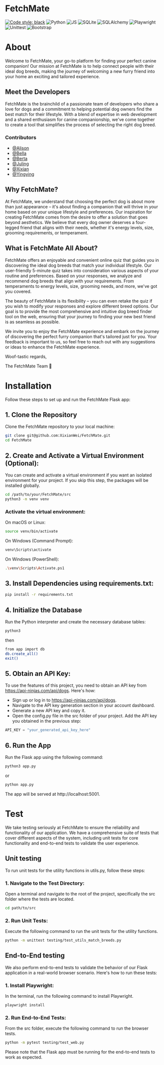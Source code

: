 # FetchMate

[![Code style: black](https://img.shields.io/badge/code%20style-black-000000.svg)](https://github.com/psf/black)
![Python](https://img.shields.io/badge/-Python-blue?logo=python&logoColor=white&style=plastic)
![JS](https://img.shields.io/badge/JavaScript-F7DF1E?logo=javascript&logoColor=white&style=plastic)
![SQLite](https://img.shields.io/badge/SQLite-044a64?logo=sqlite&logoColor=white&style=plastic)
![SQLAlchemy](https://img.shields.io/badge/SQL%20Alchemy-778877?logo=sqlalchemy&logoColor=white&style=plastic)
![Playwright](https://img.shields.io/badge/Playwright-green?logo=playwright&logoColor=white&style=plastic)
![Unittest](https://img.shields.io/badge/Unittest-FF9900?logo=unittest&logoColor=white&style=plastic)
![Bootstrap](https://img.shields.io/badge/Bootstrap-712cf9?logo=bootstrap&logoColor=white&style=plastic)


# About

Welcome to FetchMate, your go-to platform for finding your perfect canine companion! Our mission at FetchMate is to help connect people with their ideal dog breeds, making the journey of welcoming a new furry friend into your home an exciting and tailored experience.

## Meet the Developers
FetchMate is the brainchild of a passionate team of developers who share a love for dogs and a commitment to helping potential dog owners find the best match for their lifestyle. With a blend of expertise in web development and a shared enthusiasm for canine companionship, we've come together to create a tool that simplifies the process of selecting the right dog breed.

### Contributors
- [@Alison](https://github.com/AlisonEve)
- [@Bella](https://github.com/bellamcdermid)
- [@Berta](https://github.com/berta-rf)
- [@Juling](https://github.com/julingc)
- [@Xixian](https://github.com/XixianWei)
- [@Yingying](https://github.com/Heying778)

## Why FetchMate?
At FetchMate, we understand that choosing the perfect dog is about more than just appearance – it's about finding a companion that will thrive in your home based on your unique lifestyle and preferences. Our inspiration for creating FetchMate comes from the desire to offer a solution that goes beyond aesthetics. We believe that every dog owner deserves a four-legged friend that aligns with their needs, whether it's energy levels, size, grooming requirements, or temperament.

## What is FetchMate All About?
FetchMate offers an enjoyable and convenient online quiz that guides you in discovering the ideal dog breeds that match your individual lifestyle. Our user-friendly 5-minute quiz takes into consideration various aspects of your routine and preferences. Based on your responses, we analyze and recommend dog breeds that align with your requirements. From temperaments to energy levels, size, grooming needs, and more, we've got you covered.

The beauty of FetchMate is its flexibility – you can even retake the quiz if you wish to modify your responses and explore different breed options. Our goal is to provide the most comprehensive and intuitive dog breed finder tool on the web, ensuring that your journey to finding your new best friend is as seamless as possible.

We invite you to enjoy the FetchMate experience and embark on the journey of discovering the perfect furry companion that's tailored just for you. Your feedback is important to us, so feel free to reach out with any suggestions or ideas to enhance the FetchMate experience.

Woof-tastic regards,

The FetchMate Team 💚

# Installation

Follow these steps to set up and run the FetchMate Flask app:

## 1. Clone the Repository
Clone the FetchMate repository to your local machine:

```bash
git clone git@github.com:XixianWei/FetchMate.git
cd FetchMate
```
## 2. Create and Activate a Virtual Environment (Optional): 
You can create and activate a virtual environment if you want an isolated environment for your project. If you skip this step, the packages will be installed globally.
```bash
cd /path/to/your/FetchMate/src
python3 -m venv venv
```

### Activate the virtual environment:
On macOS or Linux:
```bash
source venv/bin/activate
```

On Windows (Command Prompt):
```bash
venv\Scripts\activate
```

On Windows (PowerShell):
```bash
.\venv\Scripts\Activate.ps1
```

## 3. Install Dependencies using requirements.txt:
```bash
pip install -r requirements.txt
```

## 4. Initialize the Database
Run the Python interpreter and create the necessary database tables:
```bash
python3
```
then
```bash
from app import db
db.create_all()
exit()
```

## 5. Obtain an API Key:
To use the features of this project, you need to obtain an API key from https://api-ninjas.com/api/dogs. Here's how:

- Sign up or log in to https://api-ninjas.com/api/dogs.
- Navigate to the API key generation section in your account dashboard.
- Generate a new API key and copy it.
- Open the config.py file in the src folder of your project. Add the API key you obtained in the previous step:
```python
API_KEY = "your_generated_api_key_here"
```

##  6. Run the App
Run the Flask app using the following command:

```bash
python3 app.py
```
or
```bash
python app.py
```

The app will be served at http://localhost:5001.


# Test
We take testing seriously at FetchMate to ensure the reliability and functionality of our application. We have a comprehensive suite of tests that cover different aspects of the system, including unit tests for core functionality and end-to-end tests to validate the user experience.

## Unit testing
To run unit tests for the utility functions in utils.py, follow these steps:

### 1. Navigate to the Test Directory: 
Open a terminal and navigate to the root of the project, specifically the src folder where the tests are located.
```bash
cd path/to/src
```

### 2. Run Unit Tests: 
Execute the following command to run the unit tests for the utility functions.
```bash
python -m unittest testing/test_utils_match_breeds.py
```

## End-to-End testing
We also perform end-to-end tests to validate the behavior of our Flask application in a real-world browser scenario. Here's how to run these tests:

### 1. Install Playwright: 
In the terminal, run the following command to install Playwright.
```bash
playwright install
```

### 2. Run End-to-End Tests: 
From the src folder, execute the following command to run the browser tests.
```bash
python -m pytest testing/test_web.py
```

Please note that the Flask app must be running for the end-to-end tests to work as expected.


